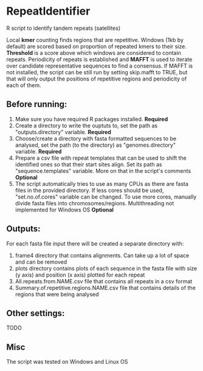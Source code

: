 # RepeatIdentifier
R script to identify tandem repeats (satellites)

Local **kmer** counting finds regions that are repetitive. Windows (1kb by default) are scored based on proportion of repeated kmers to their size. **Threshold** is a score above which windows are considered to contain repeats. Periodicity of repeats is established and **MAFFT** is used to iterate over candidate representative sequences to find a consensus. If MAFFT is not installed, the script can be still run by setting skip.mafft to TRUE, but that will only output the positions of repetitive regions and periodicity of each of them.

## Before running:

1. Make sure you have required R packages installed. **Required**
2. Create a directory to write the ouptuts to, set the path as "outputs.directory" variable. **Required**
3. Choose/create a directory with fasta formatted sequences to be analysed, set the path (to the directory) as "genomes.directory" variable. **Required**
4. Prepare a csv file with repeat templates that can be used to shift the identified ones so that their start sites align. Set its path as "sequence.templates" variable. More on that in the script's comments **Optional**
5. The script automatically tries to use as many CPUs as there are fasta files in the provided directory. If less cores should be used, "set.no.of.cores" variable can be changed. To use more cores, manually divide fasta files into chromosomes/regions. Multithreading not implemented for Windows OS **Optional**

## Outputs:
For each fasta file input there will be created a separate directory with:
1. frame4 directory that contains alignments. Can take up a lot of space and can be removed
2. plots directory contains plots of each sequence in the fasta file with size (y axis) and position (x axis) plotted for each repeat
3. All.repeats.from.NAME.csv file that contains all repeats in a csv format
4. Summary.of.repetitive.regions.NAME.csv file that contains details of the regions that were being analysed


## Other settings:
TODO

## Misc
The script was tested on Windows and Linux OS


